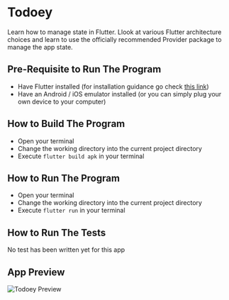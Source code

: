 # Todoey

Learn how to manage state in Flutter. Llook at various Flutter architecture choices and learn to use the officially recommended Provider package to manage the app state.

## Pre-Requisite to Run The Program

- Have Flutter installed (for installation guidance go check [this link](https://flutter.dev/docs/get-started/install))
- Have an Android / iOS emulator installed (or you can simply plug your own device to your computer)

## How to Build The Program

- Open your terminal
- Change the working directory into the current project directory
- Execute `flutter build apk` in your terminal

## How to Run The Program

- Open your terminal
- Change the working directory into the current project directory
- Execute `flutter run` in your terminal

## How to Run The Tests

No test has been written yet for this app

## App Preview

![Todoey Preview](https://user-images.githubusercontent.com/46013258/138559949-9fee807e-a3a7-40de-afc7-08dd671c0125.jpg)
